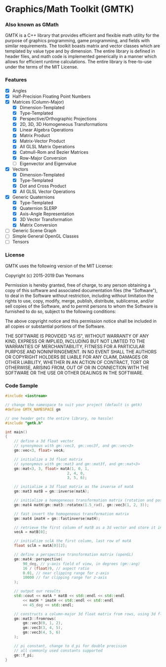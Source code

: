# Graphics/Math Toolkit (GMTK) 
### Also known as GMath

GMTK is a C++ library that provides efficient and flexible math utility for the purpose of graphics programming, game programming, and fields with similar requirements. The toolkit boasts matrix and vector classes which are templated by value type and by dimension. The entire library is defined in header files, and math code is implemented generically in a manner which allows for efficient runtime calculations. The entire library is free-to-use under the terms of the MIT License.

### Features
- [x] Angles
- [x] Half-Precision Floating Point Numbers
- [x] Matrices (Column-Major)
  - [x] Dimension-Templated
  - [x] Type-Templated
  - [x] Perspective/Orthographic Projections
  - [x] 2D, 3D, 3D Homogeneous Transformations
  - [x] Linear Algebra Operations
  - [x] Matrix Product
  - [x] Matrix-Vector Product
  - [x] All GLSL Matrix Operations
  - [x] Catmull-Rom and Bezier Matrices
  - [x] Row-Major Conversion
  - [ ] Eigenvector and Eigenvalue
- [x] Vectors
  - [x] Dimension-Templated
  - [x] Type-Templated
  - [x] Dot and Cross Product
  - [x] All GLSL Vector Operations
- [x] Generic Quaternions
  - [x] Type-Templated
  - [x] Quaternion SLERP
  - [x] Axis-Angle Representation
  - [x] 3D Vector Transformation
  - [x] Matrix Conversion
- [ ] Generic Scene Graph
- [ ] Simple General OpenGL Classes
- [ ] Tensors

### License

GMTK uses the following version of the MIT License:

Copyright (c) 2015-2019 Dan Yeomans

Permission is hereby granted, free of charge, to any person obtaining a copy of this software and associated documentation files (the "Software"), to deal in the Software without restriction, including without limitation the rights to use, copy, modify, merge, publish, distribute, sublicense, and/or sell copies of the Software, and to permit persons to whom the Software is furnished to do so, subject to the following conditions:

The above copyright notice and this permission notice shall be included in all copies or substantial portions of the Software.

THE SOFTWARE IS PROVIDED "AS IS", WITHOUT WARRANTY OF ANY KIND, EXPRESS OR IMPLIED, INCLUDING BUT NOT LIMITED TO THE WARRANTIES OF MERCHANTABILITY, FITNESS FOR A PARTICULAR PURPOSE AND NONINFRINGEMENT. IN NO EVENT SHALL THE AUTHORS OR COPYRIGHT HOLDERS BE LIABLE FOR ANY CLAIM, DAMAGES OR OTHER LIABILITY, WHETHER IN AN ACTION OF CONTRACT, TORT OR OTHERWISE, ARISING FROM, OUT OF OR IN CONNECTION WITH THE SOFTWARE OR THE USE OR OTHER DEALINGS IN THE SOFTWARE.

### Code Sample

``` c++
#include <iostream>

// change the namespace to suit your project (default is gmtk)
#define GMTK_NAMESPACE gm

// one header gets the entire library, no hassle!
#include "gmtk.h"

int main()
{
	// define a 3d float vector
	// synonymous with gm::vec3, gm::vec3f, and gm::vec<3>
	gm::vec<3, float> vecA;

	// initialize a 3d float matrix
	// synonymous with gm::mat3 and gm::mat3f, and gm::mat<3>
	gm::mat<3, 3, float> matA(1, 0, 1,
							2, 4, 0,
							3, 5, 6);

	// initialize a 3d float matrix as the inverse of matA
	gm::mat3 matB = gm::inverse(matA);

	// initialize a homogeneous transformation matrix (rotation and position)
	gm::mat4 matH(gm::mat3::rotatex(1.5_rad), gm::vec3(1, 2, 3));

	// fast invert the homogeneous transformation matrix
	gm::mat4 imatH = gm::fastinverse(matH);

	// retrieve the first column of matB as a 3d vector and store it in vecA
	vecA = matB[0];

	// initialize sclA the first column, last row of matA
	float sclA = matA[0][2];

	// define a perspective transformation matrix (openGL)
	gm::mat4::perspective(
		90_deg, // y-axis field of view, in degrees (gm::ang)
		16 / (float)9, // aspect ratio
		0.01, // near clipping range for z-axis
		10000 // far clipping range for z-axis
	);

	// output our results
	std::cout << matA * matB << std::endl << std::endl
		<< matH * imatH << std::endl << std::endl
		<< 45_deg << std::endl;

	// constructs a column-major 3d float matrix from rows, using 3d float vectors
	gm::mat3::fromrows(
		gm::vec3(0, 1, 2),
		gm::vec3(3, 4, 5),
		gm::vec3(4, 5, 6)
	);

	// pi constant, change to d_pi for double precision
	// all commonly used constants supported
	gm::f_pi;
}

```
